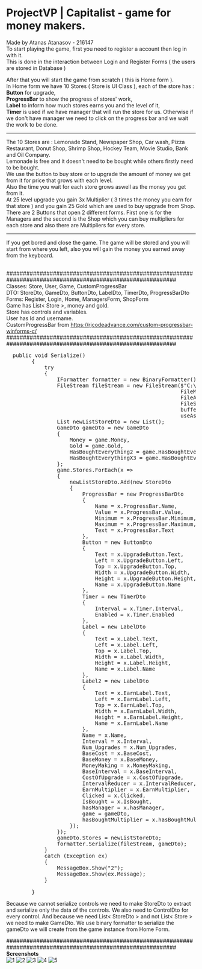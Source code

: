 # ProjectVP | Capitalist - game for money makers.
Made by Atanas Atanasov - 216147</br>
To start playing the game, first you need to register a account then log in with it.</br>This is done in the interaction between Login and Register Forms ( the users are stored in Database )
</hr>
After that you will start the game from scratch ( this is Home form ).</br>
In Home form we have 10 Stores ( Store is UI Class ), each of the store has : </br>
<strong>Button</strong> for upgrade,</br>
<strong>ProgressBar</strong> to show the progress of stores' work,</br>
<strong>Label</strong> to inform how much stores earns you and the level of it,</br>
<strong>Timer</strong> is used if we have manager that will run the store for us.
Otherwise if we don't have manager we need to click on the progress bar and we wait the work to be done.</br>
<hr>
The 10 Stores are : Lemonade Stand, Newspaper Shop, Car wash, Pizza Restaurant, Donut Shop, Shrimp Shop, Hockey Team, Movie Studio, Bank and Oil Company. </br>
Lemonade is free and it doesn't need to be bought while others firstly need to be bought.</br>
We use the button to buy store or to upgrade the amount of money we get from it for price that grows with each level.</br>
Also the time you wait for each store grows aswell as the money you get from it.</br>
At 25 level upgrade you gain 3x Multiplier ( 3 times the money you earn for that store ) and you gain 25 Gold which are used to buy upgrade from Shop.</br>
There are 2 Buttons that open 2 different forms. First one is for the Managers and the second is the Shop which you can buy multipliers for each store and also there are Multipliers for every store.
<hr>
If you get bored and close the game. The game will be stored and you will start from where you left, also you will gain the money you earned away from the keyboard.

</br>
</br>


###########################################################################################################
Classes:  Store, User, Game, CustomProgressBar </br>DTO:  StoreDto, GameDto, ButtonDto, LabelDto, TimerDto, ProgressBarDto </br>
Forms: Register, Login, Home, ManagersForm, ShopForm </br>
Game has List< Store >, money and gold. </br>Store has controls and variables.</br> User has Id and username.</br> CustomProgressBar from https://rjcodeadvance.com/custom-progressbar-winforms-c/ </br>
###########################################################################################################
<pre>
  public void Serialize()
        {
            try
            {
                IFormatter formatter = new BinaryFormatter();
                FileStream fileStream = new FileStream($"C:\\CapitalistGame\\SavedGame{user.Id}.sg",
                                                       FileMode.Create,
                                                       FileAccess.Write,
                                                       FileShare.None,
                                                       bufferSize:4096,
                                                       useAsync: true);
                List<StoreDto> newListStoreDto = new List<StoreDto>();
                GameDto gameDto = new GameDto
                {
                    Money = game.Money,
                    Gold = game.Gold,
                    HasBoughtEverything2 = game.HasBoughtEverything2,
                    HasBoughtEverythingX3 = game.HasBoughtEverythingX3
                };
                game.Stores.ForEach(x =>
                {
                    newListStoreDto.Add(new StoreDto
                    {
                        ProgressBar = new ProgressBarDto
                        {
                            Name = x.ProgressBar.Name,
                            Value = x.ProgressBar.Value,
                            Minimum = x.ProgressBar.Minimum,
                            Maximum = x.ProgressBar.Maximum,
                            Text = x.ProgressBar.Text
                        },
                        Button = new ButtonDto
                        {
                            Text = x.UpgradeButton.Text,
                            Left = x.UpgradeButton.Left,
                            Top = x.UpgradeButton.Top,
                            Width = x.UpgradeButton.Width,
                            Height = x.UpgradeButton.Height,
                            Name = x.UpgradeButton.Name
                        },
                        Timer = new TimerDto
                        {
                            Interval = x.Timer.Interval,
                            Enabled = x.Timer.Enabled
                        },
                        Label = new LabelDto
                        {
                            Text = x.Label.Text,
                            Left = x.Label.Left,
                            Top = x.Label.Top,
                            Width = x.Label.Width,
                            Height = x.Label.Height,
                            Name = x.Label.Name
                        },
                        Label2 = new LabelDto
                        {
                            Text = x.EarnLabel.Text,
                            Left = x.EarnLabel.Left,
                            Top = x.EarnLabel.Top,
                            Width = x.EarnLabel.Width,
                            Height = x.EarnLabel.Height,
                            Name = x.EarnLabel.Name
                        },
                        Name = x.Name,
                        Interval = x.Interval,
                        Num_Upgrades = x.Num_Upgrades,
                        BaseCost = x.BaseCost,
                        BaseMoney = x.BaseMoney,
                        MoneyMaking = x.MoneyMaking,
                        BaseInterval = x.BaseInterval,
                        CostOfUpgrade = x.CostOfUpgrade,
                        IntervalReducer = x.IntervalReducer,
                        EarnMultiplier = x.EarnMultiplier,
                        Clicked = x.Clicked,
                        IsBought = x.IsBought,
                        hasManager = x.hasManager,
                        game = gameDto,
                        hasBoughtMultiplier = x.hasBoughtMultiplier,
                    });
                });
                gameDto.Stores = newListStoreDto;
                formatter.Serialize(fileStream, gameDto);
            }
            catch (Exception ex)
            {
                MessageBox.Show("2");
                MessageBox.Show(ex.Message);
            }
            
        }
</pre>
Because we cannot serialize controls we need to make StoreDto to extract and serialize only the data of the controls. We also need to ControlDto for every control.
And because we need List< StoreDto > and not List< Store > we need to make GameDto. We use binary formatter to serialize the gameDto we will create from the game instance from Home Form.


###########################################################################################################
<strong>Screenshots</strong></br>
![1](https://github.com/malle2002/ProjectVP/assets/93403675/8dbd6e04-ee21-48e3-b89b-4ecca797bc18)
![2](https://github.com/malle2002/ProjectVP/assets/93403675/125d4208-89bb-4cec-b8cc-7a1713257b5f)
![3](https://github.com/malle2002/ProjectVP/assets/93403675/8e507a3a-84d2-4a12-ae97-b7f3228da5e8)
![4](https://github.com/malle2002/ProjectVP/assets/93403675/fcca1271-d33e-4489-894a-fd79808a8545)
![5](https://github.com/malle2002/ProjectVP/assets/93403675/1ffae315-2e68-4bc7-9a11-0f5b3a3ccee9)

